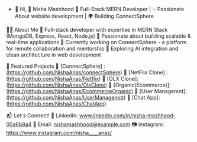 - 👋 Hi, 📌 Nisha Mashhood
🚀 Full-Stack MERN Developer | 💡 Passionate About website development | 🌍 Building ConnectSphere

👩‍💻 About Me
🔹 Full-stack developer with expertise in MERN Stack (MongoDB, Express, React, Node.js)
🔹 Passionate about building scalable & real-time applications
🔹 Currently working on ConnectSphere – a platform for remote collaboration and mentorship
🔹 Exploring AI integration and clean architecture in web development

📌 Featured Projects
🔹 [ConnectSphere] : (https://github.com/NishaAnas/connectSphere) 
🔹 [NetFlix Clone] :(https://github.com/NishaAnas/Netflix)
🔹 [OLX Clone]: (https://github.com/NishaAnas/OlxClone)
🔹 [Organic(Ecommerce)]: (https://github.com/NishaAnas/EcommerceOrganic)
🔹 [User Managemnt]: (https://github.com/NishaAnas/UserManagemnt)
🔹 [Chat App]: (https://github.com/NishaAnas/ChatApp)

📬 Let's Connect!
💼 LinkedIn: www.linkedin.com/in/nisha-mashhood-00a6b8a4
📧 Email: nishamashhood@example.com
📷 instagram: https://www.instagram.com/nisha____anas/

